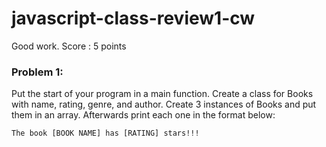 # javascript-class-review1-cw

Good work. Score : 5 points

### Problem 1:

Put the start of your program in a main function. Create a class for Books with name, rating, genre, and author. Create 3 instances of Books and put them in an array. Afterwards print each one in the format below:
```
The book [BOOK NAME] has [RATING] stars!!!
```
